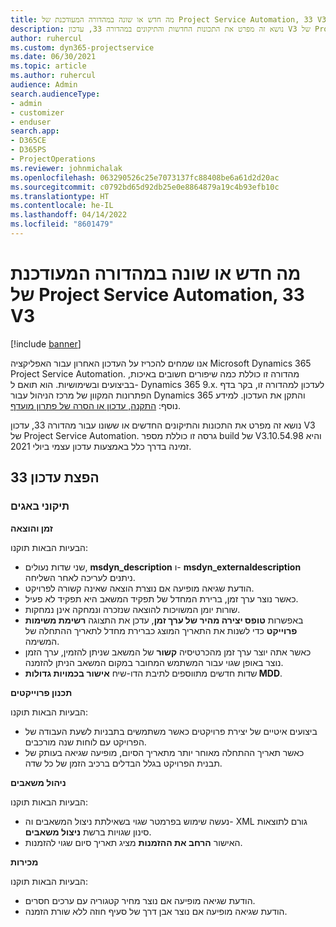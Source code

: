```yaml
---
title: מה חדש או שונה במהדורה המעודכנת של Project Service Automation, 33 V3
description: נושא זה מפרט את התכונות החדשות והתיקונים במהדורה 33, עדכון V3 של Project Service Automation.
author: ruhercul
ms.custom: dyn365-projectservice
ms.date: 06/30/2021
ms.topic: article
ms.author: ruhercul
audience: Admin
search.audienceType:
- admin
- customizer
- enduser
search.app:
- D365CE
- D365PS
- ProjectOperations
ms.reviewer: johnmichalak
ms.openlocfilehash: 063290526c25e7073137fc88408be6a61d2d20ac
ms.sourcegitcommit: c0792bd65d92db25e0e8864879a19c4b93efb10c
ms.translationtype: HT
ms.contentlocale: he-IL
ms.lasthandoff: 04/14/2022
ms.locfileid: "8601479"
---
```

# <a name="whats-new-or-changed-in-project-service-automation-update-release-33-v3"></a>מה חדש או שונה במהדורה המעודכנת של Project Service Automation, 33 V3

[!include [banner](../includes/psa-now-project-operations.md)]

אנו שמחים להכריז על העדכון האחרון עבור האפליקציה Microsoft Dynamics 365 Project Service Automation. מהדורה זו כוללת כמה שיפורים חשובים באיכות, בביצועים ובשימושיות. הוא תואם ל- Dynamics 365 9.x. לעדכון למהדורה זו, בקר בדף הפתרונות המקוון של מרכז הניהול עבור Dynamics 365 והתקן את העדכון. למידע נוסף: [התקנה, עדכון או הסרה של פתרון מועדף](/power-platform/admin/install-remove-preferred-solution).

נושא זה מפרט את התכונות והתיקונים החדשים או ששונו עבור מהדורה 33, עדכון V3 של Project Service Automation. גרסה זו כוללת מספר build של V3.10.54.98 והיא זמינה בדרך כלל באמצעות עדכון עצמי ביולי 2021.

## <a name="update-release-33"></a>הפצת עדכון 33

### <a name="bug-fixes"></a>תיקוני באגים

**זמן והוצאה**

הבעיות הבאות תוקנו:

- שני שדות נעולים, **msdyn_description** ו- **msdyn_externaldescription** ניתנים לעריכה לאחר השליחה.
- הודעת שגיאה מופיעה אם נוצרת הוצאה שאינה קשורה לפרויקט.
- כאשר נוצר ערך זמן, ברירת המחדל של תפקיד המשאב היא תפקיד לא פעיל.
- שורות יומן המשויכות להוצאה שנזכרה ונמחקה אינן נמחקות.
- באפשרות **טופס יצירה מהיר של ערך זמן**, עדכן את התצוגה **רשימת משימות פרוייקט** כדי לשנות את התאריך המוצג כברירת מחדל לתאריך ההתחלה של המשימה.
- כאשר אתה יוצר ערך זמן מהכרטיסיה **קשור** של המשאב שניתן להזמין, ערך הזמן נוצר באופן שגוי עבור המשתמש המחובר במקום המשאב הניתן להזמנה.
- שדות חדשים מתווספים לתיבת הדו-שיח **אישור בכמויות גדולות MDD**.

**תכנון פרוייקטים**

הבעיות הבאות תוקנו:
- ביצועים איטיים של יצירת פרויקטים כאשר משתמשים בתבניות לשעת העבודה של הפרויקט עם לוחות שנה מורכבים.
- כאשר תאריך ההתחלה מאוחר יותר מתאריך הסיום, מופיעה שגיאה בעותק של תבנית הפרויקט בגלל הבדלים ברכיב הזמן של כל שדה.

**ניהול משאבים**

הבעיות הבאות תוקנו:
- נעשה שימוש בפרמטר שגוי בשאילתת ניצול המשאבים וה- XML גורם לתוצאות סינון שגויות ברשת **ניצול משאבים**.
- האישור **הרחב את ההזמנות** מציג תאריך סיום שגוי להזמנות.

**מכירות**

הבעיות הבאות תוקנו:
- הודעת שגיאה מופיעה אם נוצר מחיר קטגוריה עם ערכים חסרים.
- הודעת שגיאה מופיעה אם נוצר אבן דרך של סעיף חוזה ללא שורת הזמנה.
